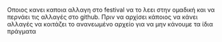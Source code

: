 Οποιος κανει καποια αλλαγη στο festival να το λεει στην ομαδική και να περνάει τις αλλαγές στο github. 
Πριν να αρχίσει κάποιος να κάνει αλλαγές να κοιτάζει το ανανεωμένο αρχείο για να μην κάνουμε τα ίδια πράγματα
